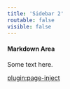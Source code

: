```yaml
---
title: 'Sidebar 2'
routable: false
visible: false
---
```


#### Markdown Area

Some text here.

[plugin:page-inject](/twitterfeed)
